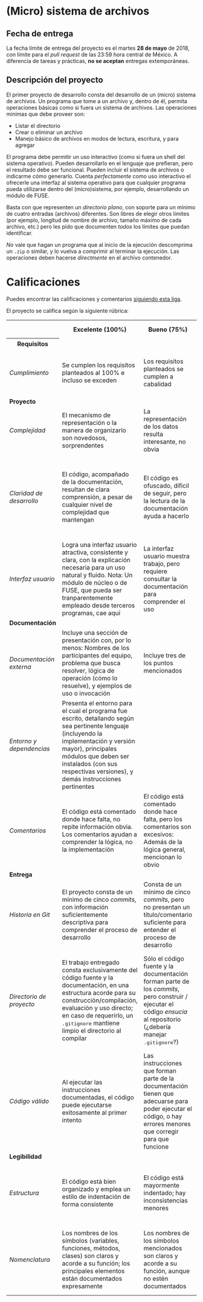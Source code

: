 # (Micro) sistema de archivos

## Fecha de entrega

La fecha límite de entrega del proyecto es el martes **28 de
mayo** de 2018, con límite para el _pull request_ de las 23:59
hora central de México. A diferencia de tareas y prácticas, **no se
aceptan** entregas extemporáneas.

## Descripción del proyecto

El primer proyecto de desarrollo consta del desarrollo de un (micro)
sistema de archivos. Un programa que tome a un archivo y, dentro de
él, permita operaciones básicas como si fuera un sistema de
archivos. Las operaciones mínimas que debe proveer son:

- Listar el directorio
- Crear o eliminar un archivo
- Manejo básico de archivos en modos de lectura, escritura, y para
  agregar

El programa debe permitir un uso interactivo (como si fuera un shell
del sistema operativo). Pueden desarrollarlo en el lenguaje que
prefieran, pero el resultado debe ser funcional. Pueden incluir el
sistema de archivos o indicarme cómo generarlo. Cuenta _perfectamente_
como uso interactivo el ofrecerle una interfaz al sistema operativo
para que cualquier programa pueda utilizarse dentro del
(micro)sistema, por ejemplo, desarrollando un módulo de FUSE.

Basta con que representen un _directorio plano_, con soporte para un
mínimo de cuatro entradas (archivos) diferentes. Son libres de elegir
otros límites (por ejemplo, longitud de nombre de archivo, tamaño
máximo de cada archivo, etc.) pero les pido que documenten _todos_ los
límites que puedan identificar.

_No_ vale que hagan un programa que al inicio de la ejecución
descomprima un `.zip` o similar, y lo vuelva a comprimir al terminar
la ejecución. Las operaciones deben hacerse _directmente_ en el
archivo contenedor.

# Calificaciones

Puedes encontrar las calificaciones y comentarios [siguiendo esta liga](./calificaciones.org).

El proyecto se califica según la siguiente rúbrica:

<table>
<tr><th></th><th><b>Excelente</b> (100%)</th><th><b>Bueno</b> (75%)</th><th><b>Suficiente</b> (50%)</th><th><b>Insuficiente</b> (0%)</th><th><b>Peso</b></th></tr>
<tr><th><b>Requisitos</b></th><td></td><td></td><td></td><td></td><td>20%</td></tr>
<tr><td><em>Cumplimiento</em></td><td>Se cumplen los requisitos planteados al 100% e incluso se exceden</td><td>Los requisitos planteados se cumplen a cabalidad</td><td>El proyecto se aproxima a los requisitos, sin llegar a cumplirlos por completo</td><td>El proyecto presentado no tiene suficiente relación con lo solicitado en clase</td><td></td></tr>
<tr><td><b>Proyecto</b></td><td></td><td></td><td></td><td></td><td>20%</td></tr>
<tr><td><em>Complejidad</em></td><td>El mecanismo de representación o la manera de organizarlo son novedosos, sorprendentes</td><td>La representación de los datos resulta interesante, no obvia</td><td>Los datos se representan empleando las estructuras más naturales para tal fin</td><td</td><td></td><td></td></tr>
<tr><td><em>Claridad de desarrollo</em></td><td>El código, acompañado de la documentación, resultan de clara comprensión, a pesar de cualquier nivel de complejidad que mantengan</td><td>El código es ofuscado, dificil de seguir, pero la lectura de la documentación ayuda a hacerlo</td><td>Es dificil comprender la forma en que se desarrolló incluso teniendo la documentación, o esta está incompleta y no cubre este aspecto</td><td>Imposible de comprender</td><td></td></tr>
<tr><td><em>Interfaz usuario</em></td><td>Logra una interfaz usuario atractiva, consistente y clara, con la explicación necesaria para un uso natural y fluido. Nota: Un módulo de núcleo o de FUSE, que pueda ser tranparentemente empleado desde terceros programas, cae aquí</td><td>La interfaz usuario muestra trabajo, pero requiere consultar la documentación para comprender el uso</td><td>La interfaz usuario es suficiente para presentar y manipular los datos, pero su uso requiere comprender el código fuente</td><td>El programa es imposible de utilizar exitosamente sin conocer la implementación detalladamente</td><td></td></tr>
<tr><td><b>Documentación</b></td><td></td><td></td><td></td><td></td><td>20%</td></tr>
<tr><td><em>Documentación externa</em></td><td>Incluye una sección de presentación con, por lo menos: Nombres de los participantes del equipo, problema que busca resolver, lógica de operación (cómo lo resuelve), y ejemplos de uso o invocación</td><td>Incluye tres de los puntos mencionados</td><td>Incluye dos de los puntos mencionados</td><td>No incluye documentación del proyecto.</td><td></td></tr>
<tr><td><em>Entorno y dependencias</em></td><td>Presenta el entorno para el cual el programa fue escrito, detallando según sea pertinente lenguaje (incluyendo la implementación y versión mayor), principales módulos que deben ser instalados (con sus respectivas versiones), y demás instrucciones pertinentes</td><td></td><td> Indica los principales componentes requeridos para la construcción y ejecución del proyecto, pero omite detalles importantes que dificultan su exitosa ejecución</td><td></td><td></td></tr>
<tr><td><em>Comentarios</em></td><td>El código está comentado donde hace falta, no repite información obvia. Los comentarios ayudan a comprender la lógica, no la implementación</td><td>El código está comentado donde hace falta, pero los comentarios son excesivos: Además de la lógica general, mencionan lo obvio</td><td>Hay algunos comentarios útiles en el programa, pero falta mucho para que ayude a una buena comprensión</td><td>No hay comentarios</td><td></td></tr>
<tr><td><b>Entrega</b></td><td></td><td></td><td></td><td></td><td>20%</td></tr>
<tr><td><em>Historia en Git</em></td><td>El proyecto consta de un mínimo de cinco <em>commits</em>, con información suficientemente descriptiva para comprender el proceso de desarrollo</td><td>Consta de un mínimo de cinco <em>commits</em>, pero no presentan un título/comentario suficiente para entender el proceso de desarrollo</td><td>La entrega consta de un sólo <em>commit</em>, no permite entender el proceso de desarrollo del proyecto</td><td>No entregó usando Git</td><td></td></tr>
<tr><td><em>Directorio de proyecto</em></td><td>El trabajo entregado consta exclusivamente del código fuente y la documentación, en una estructura acorde para su construcción/compilación, evaluación y uso directo; en caso de requerirlo, un <tt>.gitignore</tt> mantiene limpio el directorio al compilar</td><td>Sólo el código fuente y la documentación forman parte de los <em>commits</em>, pero construir / ejecutar el código <em>ensucia</em> al repositorio (¿debería manejar <tt>.gitignore</tt>?)</td><td>El trabajo entregado incluye archivos innecesarios (como archivos objeto ya compilados o subdirectorios generados por el entorno de desarrollo empleado</td><td>No entregó usando Git</td><td></td></tr>
<tr><td><em>Código válido</em></td><td>Al ejecutar las instrucciones documentadas, el código puede ejecutarse exitosamente al primer intento</td><td>Las instrucciones que forman parte de la documentación tienen que adecuarse para poder ejecutar el código, o hay errores menores que corregir para que funcione</td><td>No está documentado cómo ejecutar el código, o hay errores mayores que corregir para poder ejecutarlo</td><td>Resultó imposible probar la ejecución</td><td></td></tr>
<tr><td><b>Legibilidad</b></td><td></td><td></td><td></td><td></td><td>20%</td></tr>
<tr><td><em>Estructura</em></td><td>El código está bien organizado y emplea un estilo de indentación de forma consistente</td><td>El código está mayormente indentado; hay inconsistencias menores</td><td>Falta claridad en los bloques por no emplear indentación o hacerlo de forma absolutamente inconsistente</td><td></td><td></td></tr>
<tr><td><em>Nomenclatura</em></td><td>Los nombres de los símbolos (variables, funciones, métodos, clases) son claros y acorde a su función; los principales elementos están documentados expresamente</td><td>Los nombres de los símbolos mencionados son claros y acorde a su función, aunque no estén documentados</td><td>Los nombres de los símbolos no son claros, pero su uso y significado forma parte de la documentación</td><td>Cuesta trabajo seguir la lógica; los símbolos empleados no tienen nombres significativos, y su función no está documentada</td><td></td></tr>
</table>
